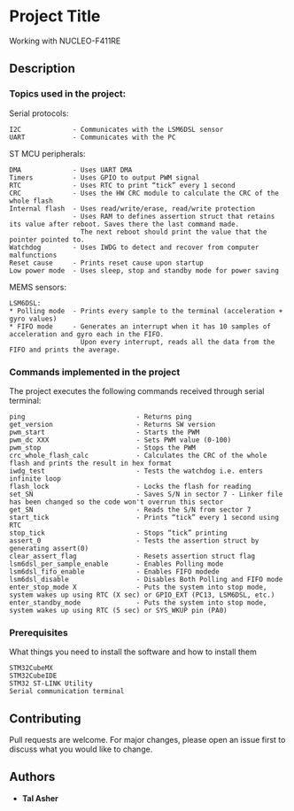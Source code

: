 # Project Title
Working with NUCLEO-F411RE

## Description
### Topics used in the project:
Serial protocols:
```
I2C             - Communicates with the LSM6DSL sensor
UART            - Communicates with the PC
```
ST MCU peripherals:
```
DMA             - Uses UART DMA
Timers          - Uses GPIO to output PWM signal
RTC             - Uses RTC to print “tick” every 1 second
CRC             - Uses the HW CRC module to calculate the CRC of the whole flash
Internal flash  - Uses read/write/erase, read/write protection
                - Uses RAM to defines assertion struct that retains its value after reboot. Saves there the last command made.
                  The next reboot should print the value that the pointer pointed to.          
Watchdog        - Uses IWDG to detect and recover from computer malfunctions
Reset cause     - Prints reset cause upon startup
Low power mode  - Uses sleep, stop and standby mode for power saving
```
MEMS sensors:
```
LSM6DSL:
* Polling mode  - Prints every sample to the terminal (acceleration + gyro values)
* FIFO mode     - Generates an interrupt when it has 10 samples of acceleration and gyro each in the FIFO.
                  Upon every interrupt, reads all the data from the FIFO and prints the average.
```

### Commands implemented in the project
The project executes the following commands received through serial terminal:
```
ping                            - Returns ping
get_version                     - Returns SW version
pwm_start                       - Starts the PWM
pwm_dc XXX                      - Sets PWM value (0-100) 
pwm_stop                        - Stops the PWM
crc_whole_flash_calc            - Calculates the CRC of the whole flash and prints the result in hex format
iwdg_test                       - Tests the watchdog i.e. enters infinite loop
flash_lock                      - Locks the flash for reading
set_SN                          - Saves S/N in sector 7 - Linker file has been changed so the code won't overrun this sector
get_SN                          - Reads the S/N from sector 7
start_tick                      - Prints “tick” every 1 second using RTC
stop_tick                       - Stops “tick” printing                      
assert_0                        - Tests the assertion struct by generating assert(0)
clear_assert_flag               - Resets assertion struct flag 
lsm6dsl_per_sample_enable       - Enables Polling mode
lsm6dsl_fifo_enable             - Enables FIFO modede
lsm6dsl_disable                 - Disables Both Polling and FIFO mode
enter_stop_mode X               - Puts the system into stop mode, system wakes up using RTC (X sec) or GPIO_EXT (PC13, LSM6DSL, etc.)
enter_standby_mode              - Puts the system into stop mode, system wakes up using RTC (5 sec) or SYS_WKUP pin (PA0)
```

### Prerequisites
What things you need to install the software and how to install them
```
STM32CubeMX
STM32CubeIDE
STM32 ST-LINK Utility
Serial communication terminal 
```

## Contributing
Pull requests are welcome. For major changes, please open an issue first to discuss what you would like to change.

## Authors
* **Tal Asher**

